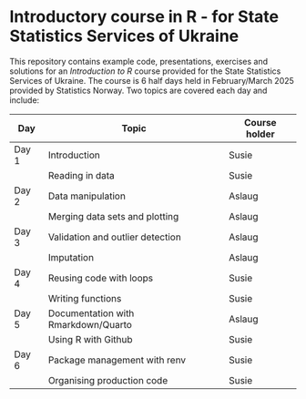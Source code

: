 # Introductory course in R - for State Statistics Services of Ukraine 

This repository contains example code, presentations, exercises and solutions for an *Introduction to R* course provided for the State Statistics Services of Ukraine. The course is 6 half days held in February/March 2025 provided by Statistics Norway. Two topics are covered each day and include:

| **Day**| **Topic**|**Course holder**|
|------|--------|------------|
| Day 1| Introduction| Susie |
|      | Reading in data|Susie |
| Day 2| Data manipulation| Aslaug |
|      | Merging data sets and plotting|Aslaug |
| Day 3| Validation and outlier detection|Aslaug |
|      | Imputation|Aslaug |
| Day 4| Reusing code with loops|Susie |
|      | Writing functions|Susie |
| Day 5| Documentation with Rmarkdown/Quarto|Aslaug |
|      | Using R with Github|Susie |
| Day 6| Package management with renv |Susie |
|      | Organising production code|Susie |
